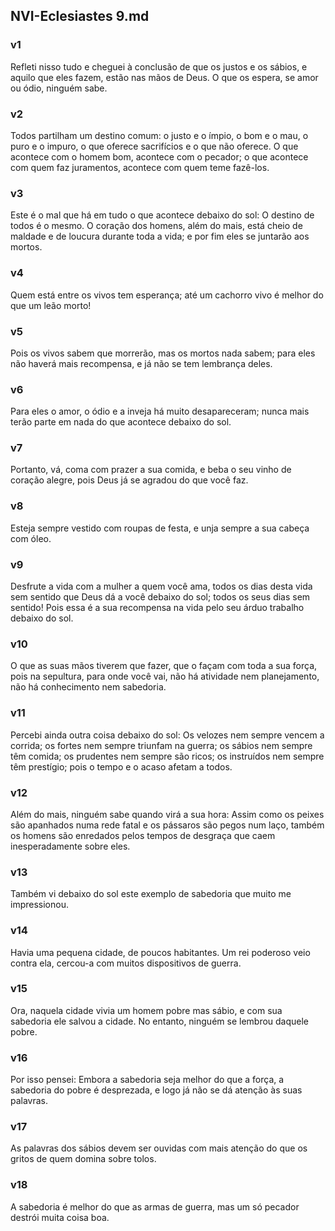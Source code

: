 ## NVI-Eclesiastes 9.md
### v1
 Refleti nisso tudo e cheguei à conclusão de que os justos e os sábios, e aquilo que eles fazem, estão nas mãos de Deus. O que os espera, se amor ou ódio, ninguém sabe.
### v2
 Todos partilham um destino comum: o justo e o ímpio, o bom e o mau, o puro e o impuro, o que oferece sacrifícios e o que não oferece. O que acontece com o homem bom, acontece com o pecador; o que acontece com quem faz juramentos, acontece com quem teme fazê-los.
### v3
 Este é o mal que há em tudo o que acontece debaixo do sol: O destino de todos é o mesmo. O coração dos homens, além do mais, está cheio de maldade e de loucura durante toda a vida; e por fim eles se juntarão aos mortos.
### v4
 Quem está entre os vivos tem esperança; até um cachorro vivo é melhor do que um leão morto!
### v5
 Pois os vivos sabem que morrerão, mas os mortos nada sabem; para eles não haverá mais recompensa, e já não se tem lembrança deles.
### v6
 Para eles o amor, o ódio e a inveja há muito desapareceram; nunca mais terão parte em nada do que acontece debaixo do sol.
### v7
 Portanto, vá, coma com prazer a sua comida, e beba o seu vinho de coração alegre, pois Deus já se agradou do que você faz.
### v8
 Esteja sempre vestido com roupas de festa, e unja sempre a sua cabeça com óleo.
### v9
 Desfrute a vida com a mulher a quem você ama, todos os dias desta vida sem sentido que Deus dá a você debaixo do sol; todos os seus dias sem sentido! Pois essa é a sua recompensa na vida pelo seu árduo trabalho debaixo do sol.
### v10
 O que as suas mãos tiverem que fazer, que o façam com toda a sua força, pois na sepultura, para onde você vai, não há atividade nem planejamento, não há conhecimento nem sabedoria.
### v11
 Percebi ainda outra coisa debaixo do sol: Os velozes nem sempre vencem a corrida; os fortes nem sempre triunfam na guerra; os sábios nem sempre têm comida; os prudentes nem sempre são ricos; os instruídos nem sempre têm prestígio; pois o tempo e o acaso afetam a todos.
### v12
 Além do mais, ninguém sabe quando virá a sua hora: Assim como os peixes são apanhados numa rede fatal e os pássaros são pegos num laço, também os homens são enredados pelos tempos de desgraça que caem inesperadamente sobre eles.
### v13
 Também vi debaixo do sol este exemplo de sabedoria que muito me impressionou.
### v14
 Havia uma pequena cidade, de poucos habitantes. Um rei poderoso veio contra ela, cercou-a com muitos dispositivos de guerra.
### v15
 Ora, naquela cidade vivia um homem pobre mas sábio, e com sua sabedoria ele salvou a cidade. No entanto, ninguém se lembrou daquele pobre.
### v16
 Por isso pensei: Embora a sabedoria seja melhor do que a força, a sabedoria do pobre é desprezada, e logo já não se dá atenção às suas palavras.
### v17
 As palavras dos sábios devem ser ouvidas com mais atenção do que os gritos de quem domina sobre tolos.
### v18
 A sabedoria é melhor do que as armas de guerra, mas um só pecador destrói muita coisa boa.
